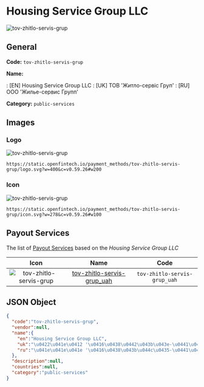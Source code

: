 
# Housing Service Group LLC 
![tov-zhitlo-servis-grup](https://static.openfintech.io/payment_methods/tov-zhitlo-servis-grup/logo.svg?w=400&c=v0.59.26#w200)  

## General 
**Code:** `tov-zhitlo-servis-grup` 
 
**Name:** 
 
:	[EN] Housing Service Group LLC 
:	[UK] ТОВ 'Житло-сервіс Груп' 
:	[RU] ООО 'Жилье-сервис Групп' 
 
**Category:** `public-services` 
 

## Images 

### Logo 
![tov-zhitlo-servis-grup](https://static.openfintech.io/payment_methods/tov-zhitlo-servis-grup/logo.svg?w=400&c=v0.59.26#w200)  

```
https://static.openfintech.io/payment_methods/tov-zhitlo-servis-grup/logo.svg?w=400&c=v0.59.26#w200
```  

### Icon 
![tov-zhitlo-servis-grup](https://static.openfintech.io/payment_methods/tov-zhitlo-servis-grup/icon.svg?w=278&c=v0.59.26#w100)  

```
https://static.openfintech.io/payment_methods/tov-zhitlo-servis-grup/icon.svg?w=278&c=v0.59.26#w100
```  

## Payout Services 
 
The list of [Payout Services](/payout-services/) based on the _Housing Service Group LLC_ 

|Icon|Name|Code| 
|:---:|:---:|:---:| 
|![tov-zhitlo-servis-grup](https://static.openfintech.io/payout_methods/tov-zhitlo-servis-grup/icon.png?w=278&c=v0.59.26#w40) |[tov-zhitlo-servis-grup_uah](/payout-services/tov-zhitlo-servis-grup_uah/)|`tov-zhitlo-servis-grup_uah`| 
 

## JSON Object 

```json
{
  "code":"tov-zhitlo-servis-grup",
  "vendor":null,
  "name":{
    "en":"Housing Service Group LLC",
    "uk":"\u0422\u041e\u0412 '\u0416\u0438\u0442\u043b\u043e-\u0441\u0435\u0440\u0432\u0456\u0441 \u0413\u0440\u0443\u043f'",
    "ru":"\u041e\u041e\u041e '\u0416\u0438\u043b\u044c\u0435-\u0441\u0435\u0440\u0432\u0438\u0441 \u0413\u0440\u0443\u043f\u043f'"
  },
  "description":null,
  "countries":null,
  "category":"public-services"
}
```  
